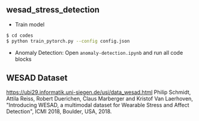 ## wesad_stress_detection
- Train model

```bash
$ cd codes
$ python train_pytorch.py --config config.json
```
- Anomaly Detection: Open `anomaly-detection.ipynb` and run all code blocks

## WESAD Dataset
https://ubi29.informatik.uni-siegen.de/usi/data_wesad.html
Philip Schmidt, Attila Reiss, Robert Duerichen, Claus Marberger and Kristof Van Laerhoven, "Introducing WESAD, a multimodal dataset for Wearable Stress and Affect Detection", ICMI 2018, Boulder, USA, 2018.
